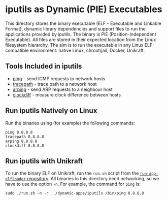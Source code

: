 # iputils as Dynamic (PIE) Executables

This directory stores the binary executable (ELF - Executable and Linkable Format), dynamic library dependencies and support files to run the applications provided by iputils.
The binary is PIE (Position-Independent Executable).
All files are stored in their expected location from the Linux filesystem hierarchy.
The aim is to run the executable in any Linux ELF-compatible environment: native Linux, chroot/jail, Docker, Unikraft.

## Tools Included in iputils

- [ping](https://man7.org/linux/man-pages/man8/ping.8.html) - send ICMP requests to network hosts
- [tracepath](https://man7.org/linux/man-pages/man8/tracepath.8.html) - trace path to a network host
- [arping](https://man7.org/linux/man-pages/man8/arping.8.html) - send ARP requests to a neighbour host
- [clockdiff](https://man7.org/linux/man-pages/man8/clockdiff.8.html) - measure clock difference between hosts

## Run iputils Natively on Linux

Run the binaries using (for example) the following commands:

```console
ping 8.8.8.8
tracepath 8.8.8.8
arping 8.8.8.8
clockdiff 8.8.8.8
```

## Run iputils with Unikraft

To run the binary ELF on Unikraft, run the `run.sh` script from the [`run-app-elfloader` repository](https://github.com/unikraft/run-app-elfloader).
All binaries in this directory need networking, so we have to use the option `-n`.
For example, the command for `ping` is:

```console
sudo ./run.sh -n -r ../dynamic-apps/iputils /bin/ping 8.8.8.8
```
